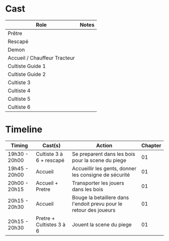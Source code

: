 # Cast

| Role                         | Notes |
| ---------------------------- | ----- |
| Prêtre                       |       |
| Rescapé                      |       |
| Demon                        |       |
| Accueil / Chauffeur Tracteur |       |
| Cultiste Guide 1             |       |
| Cultiste Guide 2             |       |
| Cultiste 3                   |       |
| Cultiste 4                   |       |
| Cultiste 5                   |       |
| Cultiste 6                   |       |

# Timeline

| Timing        | Cast(s)                  | Action                                                             | Chapter |
| ------------- | ------------------------ | ------------------------------------------------------------------ | ------- |
| 19h30 - 20h00 | Cultiste 3 à 6 + rescapé | Se preparent dans les bois pour la scene du piege                  | 01      |
| 19h45 - 20h00 | Accueil                  | Accueillir les gents, donner les consigne de sécurité              | 01      |
| 20h00 - 20h15 | Accueil + Pretre         | Transporter les jouers dans les bois                               | 01      |
| 20h15 - 20h30 | Accueil                  | Bouge la betaillere dans l'endoit prevu pour le retour des joueurs | 01      |
| 20h15 - 20h30 | Pretre + Cultistes 3 à 6 | Jouent la scene du piege                                           | 01      |
